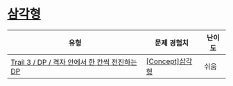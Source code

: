 # [삼각형](https://https://en.codetree.ai/trails/complete/curated-cards/intro-dp-modeling-triangle)

|유형|문제 경험치|난이도|
|---|---|---|
|[Trail 3 / DP / 격자 안에서 한 칸씩 전진하는 DP](https://https://en.codetree.ai/trail-info/novice-high/)|[[Concept]삼각형](https://https://en.codetree.ai/trails/complete/curated-cards/intro-dp-modeling-triangle/)|쉬움|

